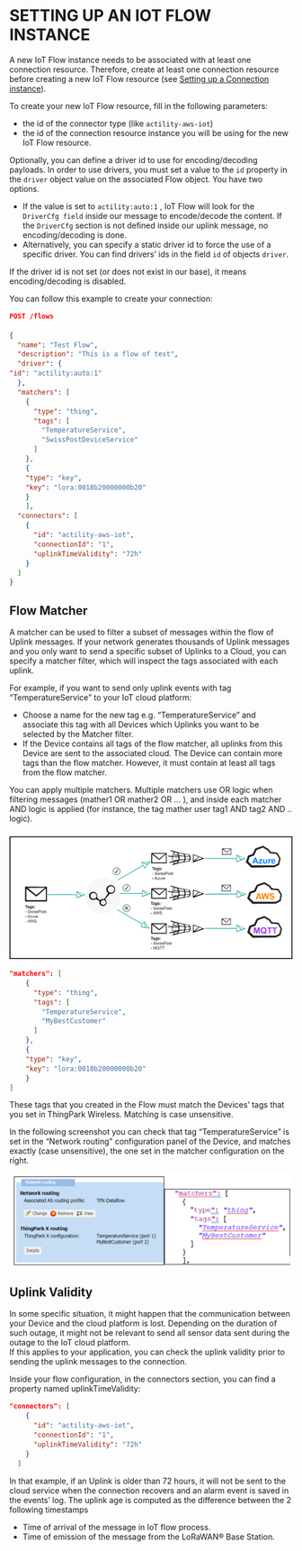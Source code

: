 # SETTING UP AN IOT FLOW INSTANCE

A new IoT Flow instance needs to be associated with at least one connection resource.
Therefore, create at least one connection resource before creating a new IoT Flow resource (see [Setting up a Connection instance](../Select_your_Connectors/)).

To create your new IoT Flow resource, fill in the following parameters:

*	the id of the connector type (like ``actility-aws-iot``)
*	the id of the connection resource instance you will be using for the new IoT Flow resource.

Optionally, you can define a driver id to use for encoding/decoding payloads.
In order to use drivers, you must set a value to the ``id`` property in the ``driver`` object value on the associated Flow object.
You have two options.


*	If the value is set to `actility:auto:1` , IoT Flow will look for the ``DriverCfg field``  inside our message to encode/decode the content.
If the ``DriverCfg`` section is not defined inside our uplink message, no encoding/decoding is done.
*	Alternatively, you can specify a static driver id to force the use of a specific driver. You can find drivers’ ids in the field ``id`` of objects ``driver``.

If the driver id is not set (or does not exist in our base), it means encoding/decoding is disabled.

You can follow this example to create your connection:

```json
POST /flows
 
{
  "name": "Test Flow",
  "description": "This is a flow of test",
  "driver": {
"id": "actility:auto:1"
  },
  "matchers": [
    {
      "type": "thing",
      "tags": [
        "TemperatureService",
        "SwissPostDeviceService"
      ]
    },
    {
	"type": "key",
	"key": "lora:0018b20000000b20"
    }
    ],
  "connectors": [
    {
      "id": "actility-aws-iot",
      "connectionId": "1",
      "uplinkTimeValidity": "72h"
    }
  ]
}

```

## Flow Matcher

A matcher can be used to filter a subset of messages within the flow of Uplink messages.
If your network generates thousands of Uplink messages and you only want to send a specific subset of Uplinks to a Cloud, you can specify a matcher filter, which will inspect the tags associated with each uplink.

For example, if you want to send only uplink events with tag “TemperatureService” to your IoT cloud platform:

* Choose a name for the new tag e.g. “TemperatureService” and associate this tag with all Devices which Uplinks you want to be selected by the Matcher filter.
* If the Device contains all tags of the flow matcher, all uplinks from this Device are sent to the associated cloud. The Device can contain more tags than the flow matcher. However, it must contain at least all tags from the flow matcher.

You can apply multiple matchers. Multiple matchers use OR logic when filtering messages (mather1 OR mather2 OR … ), and inside each matcher AND logic is applied (for instance, the tag mather user tag1 AND tag2 AND .. logic).

![img](./images/matchers.png)

```json
"matchers": [
    {
      "type": "thing",
      "tags": [
        "TemperatureService",
        "MyBestCustomer"
      ]
    },
    {
	"type": "key",
	"key": "lora:0018b20000000b20"
    }
]
```

These tags that you created in the Flow must match the Devices’ tags that you set in ThingPark Wireless. Matching is case unsensitive.

In the following screenshot you can check that tag “TemperatureService” is set in the “Network routing” configuration panel of the Device, and matches exactly (case unsensitive), the one set in the matcher configuration on the right.

![img](./images/config_matcher.png)

## Uplink Validity

In some specific situation, it might happen that the communication between your Device and the cloud platform is lost.
Depending on the duration of such outage, it might not be relevant to send all sensor data sent during the outage to the IoT cloud platform.   
If this applies to your application, you can check the uplink validity prior to sending the uplink messages to the connection.

Inside your flow configuration, in the connectors section, you can find a property named uplinkTimeValidity:

```json
"connectors": [
    {
      "id": "actility-aws-iot",
      "connectionId": "1",
      "uplinkTimeValidity": "72h"
    }
  ]
```

In that example, if an Uplink is older than 72 hours, it will not be sent to the cloud service when the connection recovers and an alarm event is saved in the events’ log.
The uplink age is computed as the difference between the 2 following timestamps 

* Time of arrival of the message in IoT flow process. 
* Time of emission of the message from the LoRaWAN® Base Station.



